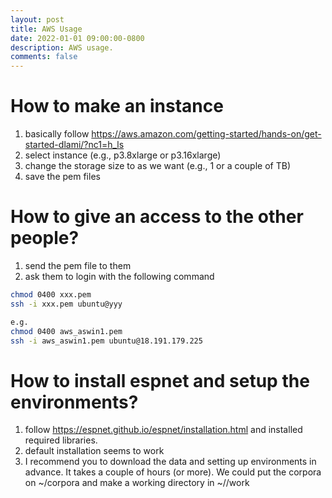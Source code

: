 ```yaml
---
layout: post
title: AWS Usage
date: 2022-01-01 09:00:00-0800
description: AWS usage.
comments: false
---
```


# How to make an instance
1. basically follow https://aws.amazon.com/getting-started/hands-on/get-started-dlami/?nc1=h_ls
1. select instance (e.g., p3.8xlarge or p3.16xlarge)
1. change the storage size to as we want (e.g., 1 or a couple of TB)
1. save the pem files

# How to give an access to the other people?
1. send the pem file to them
1. ask them to login with the following command
```bash
chmod 0400 xxx.pem
ssh -i xxx.pem ubuntu@yyy

e.g.
chmod 0400 aws_aswin1.pem
ssh -i aws_aswin1.pem ubuntu@18.191.179.225
```

# How to install espnet and setup the environments?
1. follow https://espnet.github.io/espnet/installation.html and installed required libraries.
1. default installation seems to work
1. I recommend you to download the data and setting up environments in advance. It takes a couple of hours (or more). We could put the corpora on ~/corpora and make a working directory in ~/<your name>/work

